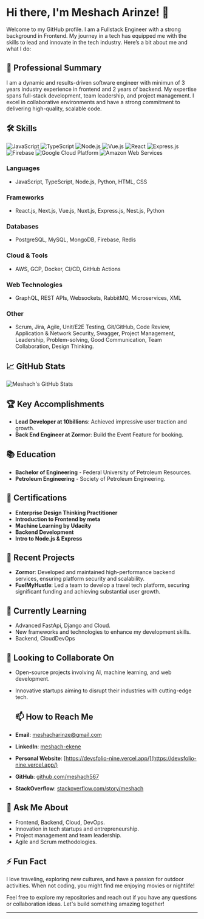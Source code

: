 # Hi there, I'm Meshach Arinze! 👋

Welcome to my GitHub profile. I am a Fullstack Engineer with a strong background in Frontend. My journey in a tech has equipped me with the skills to lead and innovate in the tech industry. Here’s a bit about me and what I do:

## 🚀 Professional Summary
I am a dynamic and results-driven software engineer with minimun of 3 years industry experience in frontend and 2 years of backend. My expertise spans full-stack development, team leadership, and project management. I excel in collaborative environments and have a strong commitment to delivering high-quality, scalable code.

## 🛠 Skills
![JavaScript](https://img.shields.io/badge/-JavaScript-black?style=flat-square&logo=javascript)
![TypeScript](https://img.shields.io/badge/-TypeScript-black?style=flat-square&logo=typescript)
![Node.js](https://img.shields.io/badge/-Node.js-black?style=flat-square&logo=node.js)
![Vue.js](https://img.shields.io/badge/-Vue.js-black?style=flat-square&logo=vue.js)
![React](https://img.shields.io/badge/-React-black?style=flat-square&logo=react)
![Express.js](https://img.shields.io/badge/-Express.js-black?style=flat-square&logo=express)
![Firebase](https://img.shields.io/badge/-Firebase-black?style=flat-square&logo=firebase)
![Google Cloud Platform](https://img.shields.io/badge/-Google%20Cloud%20Platform-black?style=flat-square&logo=google-cloud)
![Amazon Web Services](https://img.shields.io/badge/-Amazon%20Web%20Services-black?style=flat-square&logo=amazon-aws)

### Languages
- JavaScript, TypeScript, Node.js, Python, HTML, CSS

### Frameworks
- React.js, Next.js, Vue.js, Nuxt.js,  Express.js, Nest.js, Python

### Databases
- PostgreSQL, MySQL, MongoDB, Firebase, Redis

### Cloud & Tools
- AWS, GCP, Docker, CI/CD, GitHub Actions

### Web Technologies
- GraphQL, REST APIs, Websockets, RabbitMQ, Microservices, XML

### Other
- Scrum, Jira, Agile, Unit/E2E Testing, Git/GitHub, Code Review, Application & Network Security, Swagger, Project Management, Leadership, Problem-solving, Good Communication, Team Collaboration, Design Thinking.

## 📈 GitHub Stats
![Meshach's GitHub Stats](https://github-readme-stats.vercel.app/api?username=meshach567&show_icons=true&theme=radical)


## 🏆 Key Accomplishments
- **Lead Developer at 10billions**: Achieved impressive user traction and growth.
- **Back End Engineer at Zormor**: Build the Event Feature for booking.

## 📚 Education
- **Bachelor of Engineering** - Federal University of Petroleum Resources.
- **Petroleum Engineering** - Society of Petroleum Engineering.


## 📜 Certifications
- **Enterprise Design Thinking Practitioner**
- **Introduction to Frontend by meta**
- **Machine Learning by Udacity**
- **Backend Development**
- **Intro to Node.js & Express**


## 📝 Recent Projects
- **Zormor**: Developed and maintained high-performance backend services, ensuring platform security and scalability.
- **FuelMyHustle**: Led a team to develop a travel tech platform, securing significant funding and achieving substantial user growth.

## 🌱 Currently Learning
- Advanced FastApi, Django and Cloud.
- New frameworks and technologies to enhance my development skills.
- Backend, CloudDevOps

## 👯 Looking to Collaborate On
- Open-source projects involving AI, machine learning, and web development.
- Innovative startups aiming to disrupt their industries with cutting-edge tech.

  ## 📫 How to Reach Me
- **Email**: [meshacharinze@gmail.com](mailto:meshacharinze@gmail.com)
- **LinkedIn**: [meshach-ekene](https://www.linkedin.com/in/meshacg-ekene)
- **Personal Website**: [https://devsfolio-nine.vercel.app/](https://devsfolio-nine.vercel.app/)
- **GitHub**: [github.com/meshach567](https://github.com/meshach567)
- **StackOverflow**: [stackoverflow.com/story/meshach](https://stackoverflow.com/story/meshach)


## 💬 Ask Me About
- Frontend,  Backend, Cloud, DevOps.
- Innovation in tech startups and entrepreneurship.
- Project management and team leadership.
- Agile and Scrum methodologies.


## ⚡ Fun Fact

I love traveling, exploring new cultures, and have a passion for outdoor activities. When not coding, you might find me enjoying movies or nightlife!


Feel free to explore my repositories and reach out if you have any questions or collaboration ideas. Let's build something amazing together!

---
